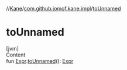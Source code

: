 //[Kane](../index.md)/[com.github.jomof.kane.impl](index.md)/[toUnnamed](to-unnamed.md)



# toUnnamed  
[jvm]  
Content  
fun [Expr](-expr/index.md).[toUnnamed](to-unnamed.md)(): [Expr](-expr/index.md)  



